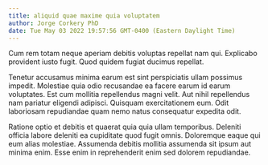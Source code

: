 ```yaml
---
title: aliquid quae maxime quia voluptatem
author: Jorge Corkery PhD
date: Tue May 03 2022 19:57:56 GMT-0400 (Eastern Daylight Time)
---
```

Cum rem totam neque aperiam debitis voluptas repellat nam qui. Explicabo provident iusto fugit. Quod quidem fugiat ducimus repellat.

 Tenetur accusamus minima earum est sint perspiciatis ullam possimus impedit. Molestiae quia odio recusandae ea facere earum id earum voluptates. Est cum mollitia repellendus magni velit. Aut nihil repellendus nam pariatur eligendi adipisci. Quisquam exercitationem eum. Odit laboriosam repudiandae quam nemo natus consequatur expedita odit.

 Ratione optio et debitis et quaerat quia quia ullam temporibus. Deleniti officia labore deleniti ea cupiditate quod fugit omnis. Doloremque eaque qui eum alias molestiae. Assumenda debitis mollitia assumenda sit ipsum aut minima enim. Esse enim in reprehenderit enim sed dolorem repudiandae.
